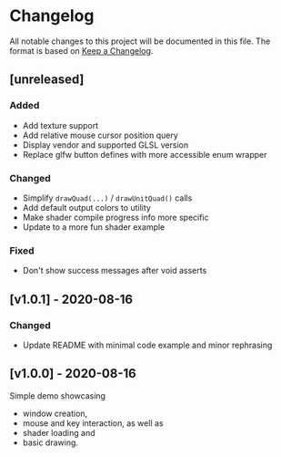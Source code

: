 # Changelog
All notable changes to this project will be documented in this file.
The format is based on [Keep a Changelog](https://keepachangelog.com/en/1.0.0/).


## [unreleased]

### Added
- Add texture support
- Add relative mouse cursor position query
- Display vendor and supported GLSL version
- Replace glfw button defines with more accessible enum wrapper

### Changed
- Simplify `drawQuad(...)` / `drawUnitQuad()` calls
- Add default output colors to utility
- Make shader compile progress info more specific
- Update to a more fun shader example

### Fixed
- Don't show success messages after void asserts


## [v1.0.1] - 2020-08-16

### Changed
- Update README with minimal code example and minor rephrasing


## [v1.0.0] - 2020-08-16
Simple demo showcasing
- window creation,
- mouse and key interaction, as well as
- shader loading and
- basic drawing.